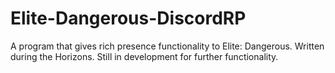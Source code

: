 # Elite-Dangerous-DiscordRP
A program that gives rich presence functionality to Elite: Dangerous. Written during the Horizons. Still in development for further functionality.
